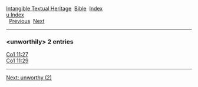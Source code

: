 [Intangible Textual Heritage](../../index)  [Bible](../index) 
[Index](index)   
[u Index](_u_)  
  [Previous](c11986)  [Next](c11988) 

------------------------------------------------------------------------

### &lt;unworthily&gt; 2 entries

[Co1 11:27](../kjv/co1011.htm#027)  
[Co1 11:29](../kjv/co1011.htm#029)  

------------------------------------------------------------------------

[Next: unworthy (2)](c11988)
